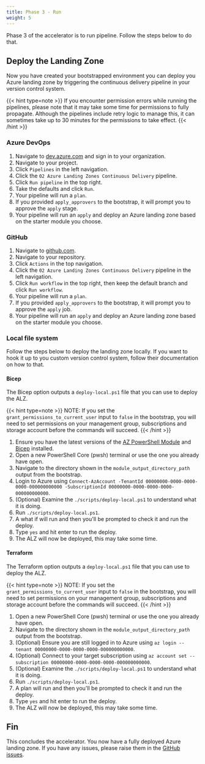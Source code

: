 ```yaml
---
title: Phase 3 - Run
weight: 5
---
```


Phase 3 of the accelerator is to run pipeline. Follow the steps below to do that.

## Deploy the Landing Zone

Now you have created your bootstrapped environment you can deploy you Azure landing zone by triggering the continuous delivery pipeline in your version control system.

{{< hint type=note >}}
If you encounter permission errors while running the pipelines, please note that it may take some time for permissions to fully propagate. Although the pipelines include retry logic to manage this, it can sometimes take up to 30 minutes for the permissions to take effect.
{{< /hint >}}

### Azure DevOps

1. Navigate to [dev.azure.com](https://dev.azure.com) and sign in to your organization.
1. Navigate to your project.
1. Click `Pipelines` in the left navigation.
1. Click the `02 Azure Landing Zones Continuous Delivery` pipeline.
1. Click `Run pipeline` in the top right.
1. Take the defaults and click `Run`.
1. Your pipeline will run a `plan`.
1. If you provided `apply_approvers` to the bootstrap, it will prompt you to approve the `apply` stage.
1. Your pipeline will run an `apply` and deploy an Azure landing zone based on the starter module you choose.

### GitHub

1. Navigate to [github.com](https://github.com).
1. Navigate to your repository.
1. Click `Actions` in the top navigation.
1. Click the `02 Azure Landing Zones Continuous Delivery` pipeline in the left navigation.
1. Click `Run workflow` in the top right, then keep the default branch and click `Run workflow`.
1. Your pipeline will run a `plan`.
1. If you provided `apply_approvers` to the bootstrap, it will prompt you to approve the `apply` job.
1. Your pipeline will run an `apply` and deploy an Azure landing zone based on the starter module you choose.

### Local file system

Follow the steps below to deploy the landing zone locally. If you want to hook it up to you custom version control system, follow their documentation on how to that.

#### Bicep

The Bicep option outputs a `deploy-local.ps1` file that you can use to deploy the ALZ.

{{< hint type=note >}}
NOTE: If you set the `grant_permissions_to_current_user` input to `false` in the bootstrap, you will need to set permissions on your management group, subscriptions and storage account before the commands will succeed.
{{< /hint >}}

1. Ensure you have the latest versions of the [AZ PowerShell Module](https://learn.microsoft.com/en-us/powershell/azure/install-azure-powershell) and [Bicep](https://learn.microsoft.com/en-us/azure/azure-resource-manager/bicep/install) installed.
1. Open a new PowerShell Core (pwsh) terminal or use the one you already have open.
1. Navigate to the directory shown in the `module_output_directory_path` output from the bootstrap.
1. Login to Azure using `Connect-AzAccount -TenantId 00000000-0000-0000-0000-000000000000 -SubscriptionId 00000000-0000-0000-0000-000000000000`.
1. (Optional) Examine the `./scripts/deploy-local.ps1` to understand what it is doing.
1. Run `./scripts/deploy-local.ps1`.
1. A what if will run and then you'll be prompted to check it and run the deploy.
1. Type `yes` and hit enter to run the deploy.
1. The ALZ will now be deployed, this may take some time.

#### Terraform

The Terraform option outputs a `deploy-local.ps1` file that you can use to deploy the ALZ.

{{< hint type=note >}}
NOTE: If you set the `grant_permissions_to_current_user` input to `false` in the bootstrap, you will need to set permissions on your management group, subscriptions and storage account before the commands will succeed.
{{< /hint >}}

1. Open a new PowerShell Core (pwsh) terminal or use the one you already have open.
1. Navigate to the directory shown in the `module_output_directory_path` output from the bootstrap.
1. (Optional) Ensure you are still logged in to Azure using `az login --tenant 00000000-0000-0000-0000-000000000000`.
1. (Optional) Connect to your target subscription using `az account set --subscription 00000000-0000-0000-0000-000000000000`.
1. (Optional) Examine the `./scripts/deploy-local.ps1` to understand what it is doing.
1. Run `./scripts/deploy-local.ps1`.
1. A plan will run and then you'll be prompted to check it and run the deploy.
1. Type `yes` and hit enter to run the deploy.
1. The ALZ will now be deployed, this may take some time.

## Fin

This concludes the accelerator. You now have a fully deployed Azure landing zone.
If you have any issues, please raise them in the [GitHub issues](https://github.com/Azure/ALZ-PowerShell-Module/issues).

